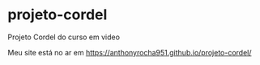 # projeto-cordel
 Projeto Cordel do curso em video

 Meu site está no ar em https://anthonyrocha951.github.io/projeto-cordel/
